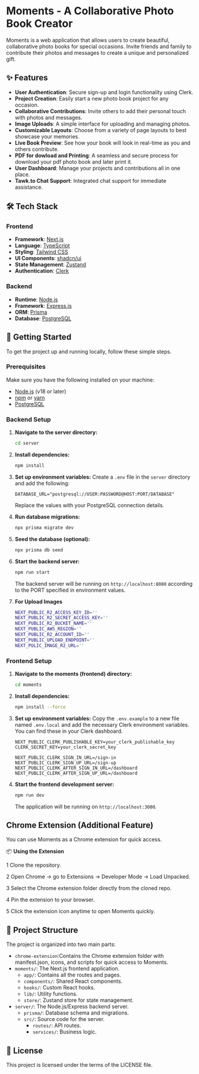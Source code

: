 # Moments - A Collaborative Photo Book Creator

Moments is a web application that allows users to create beautiful, collaborative photo books for special occasions. Invite friends and family to contribute their photos and messages to create a unique and personalized gift.

## ✨ Features

- **User Authentication**: Secure sign-up and login functionality using Clerk.
- **Project Creation**: Easily start a new photo book project for any occasion.
- **Collaborative Contributions**: Invite others to add their personal touch with photos and messages.
- **Image Uploads**: A simple interface for uploading and managing photos.
- **Customizable Layouts**: Choose from a variety of page layouts to best showcase your memories.
- **Live Book Preview**: See how your book will look in real-time as you and others contribute.
- **PDF for dowload and Printing**: A seamless and secure process for download your pdf photo book and later print it.
- **User Dashboard**: Manage your projects and contributions all in one place.
- **Tawk.to Chat Support**: Integrated chat support for immediate assistance.

## 🛠️ Tech Stack

### Frontend

- **Framework**: [Next.js](https://nextjs.org/)
- **Language**: [TypeScript](https://www.typescriptlang.org/)
- **Styling**: [Tailwind CSS](https://tailwindcss.com/)
- **UI Components**: [shadcn/ui](https://ui.shadcn.com/)
- **State Management**: [Zustand](https://zustand-demo.pmnd.rs/)
- **Authentication**: [Clerk](https://clerk.com/)

### Backend

- **Runtime**: [Node.js](https://nodejs.org/)
- **Framework**: [Express.js](https://expressjs.com/)
- **ORM**: [Prisma](https://www.prisma.io/)
- **Database**: [PostgreSQL](https://www.postgresql.org/)

## 🚀 Getting Started

To get the project up and running locally, follow these simple steps.

### Prerequisites

Make sure you have the following installed on your machine:
- [Node.js](https://nodejs.org/en/) (v18 or later)
- [npm](https://www.npmjs.com/) or [yarn](https://yarnpkg.com/)
- [PostgreSQL](https://www.postgresql.org/download/)

### Backend Setup

1.  **Navigate to the server directory:**
    ```bash
    cd server
    ```

2.  **Install dependencies:**
    ```bash
    npm install
    ```

3.  **Set up environment variables:**
    Create a `.env` file in the `server` directory and add the following:
    ```
    DATABASE_URL="postgresql://USER:PASSWORD@HOST:PORT/DATABASE"
    ```
    Replace the values with your PostgreSQL connection details.

4.  **Run database migrations:**
    ```bash
    npx prisma migrate dev
    ```

5.  **Seed the database (optional):**
    ```bash
    npx prisma db seed
    ```

6.  **Start the backend server:**
    ```bash
    npm run start
    ```
    The backend server will be running on `http://localhost:8080` according to the PORT specified in environment values.
7.  **For Upload Images**
     ```bash
     NEXT_PUBLIC_R2_ACCESS_KEY_ID=''
     NEXT_PUBLIC_R2_SECRET_ACCESS_KEY=''
     NEXT_PUBLIC_R2_BUCKET_NAME=''
     NEXT_PUBLIC_AWS_REGION=''
     NEXT_PUBLIC_R2_ACCOUNT_ID=''
     NEXT_PUBLIC_UPLOAD_ENDPOINT=''
     NEXT_PULIC_IMAGE_R2_URL=''
     ```
### Frontend Setup

1.  **Navigate to the moments (frontend) directory:**
    ```bash
    cd moments
    ```

2.  **Install dependencies:**
    ```bash
    npm install --force
    ```

3.  **Set up environment variables:**
    Copy the `.env.example` to a new file named `.env.local` and add the necessary Clerk environment variables. You can find these in your Clerk dashboard.
    ```
    NEXT_PUBLIC_CLERK_PUBLISHABLE_KEY=your_clerk_publishable_key
    CLERK_SECRET_KEY=your_clerk_secret_key

    NEXT_PUBLIC_CLERK_SIGN_IN_URL=/sign-in
    NEXT_PUBLIC_CLERK_SIGN_UP_URL=/sign-up
    NEXT_PUBLIC_CLERK_AFTER_SIGN_IN_URL=/dashboard
    NEXT_PUBLIC_CLERK_AFTER_SIGN_UP_URL=/dashboard
    ```

4.  **Start the frontend development server:**
    ```bash
    npm run dev
    ```
    The application will be running on `http://localhost:3000`.

## Chrome Extension (Additional Feature)
You can use Moments as a Chrome extension for quick access.

📦 **Using the Extension**

1 Clone the repository.

2 Open Chrome → go to Extensions → Developer Mode → Load Unpacked.

3 Select the Chrome extension folder directly from the cloned repo.

4 Pin the extension to your browser.

5 Click the extension icon anytime to open Moments quickly.


## 📁 Project Structure

The project is organized into two main parts:
-   `chrome-extension`:Contains the Chrome extension folder with manifest.json, icons, and scripts for quick access to Moments.
-   `moments/`: The Next.js frontend application.
    -   `app/`: Contains all the routes and pages.
    -   `components/`: Shared React components.
    -   `hooks/`: Custom React hooks.
    -   `lib/`: Utility functions.
    -   `store/`: Zustand store for state management.
-   `server/`: The Node.js/Express backend server.
    -   `prisma/`: Database schema and migrations.
    -   `src/`: Source code for the server.
        -   `routes/`: API routes.
        -   `services/`: Business logic.

## 📄 License

This project is licensed under the terms of the LICENSE file.
